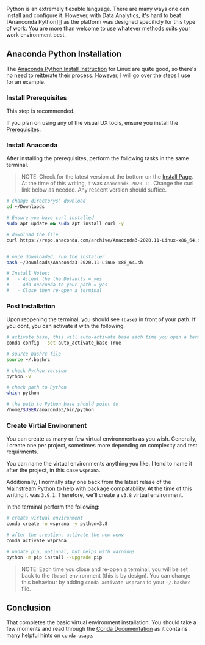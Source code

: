 Python is an extremely flexable language. There are many ways one can install and
configure it. However, with Data Analytics, it's hard to beat [Ananconda Python][]
as the platform was designed specificly for this type of work. You are more than
welcome to use whatever methods suits your work environment best.

## Anaconda Python Installation

The [Anaconda Python Install Instruction](https://docs.anaconda.com/anaconda/install/linux/)
for Linux are quite good, so there's no need to reitterate their process.
However, I will go over the steps I use for an example.

### Install Prerequisites

This step is recommended.

If you plan on using any of the visual UX tools, ensure you install the
[Prerequisites](https://docs.anaconda.com/anaconda/install/linux/#prerequisites).


### Install Anaconda

After installing the prerequisites, perform the following tasks in the same terminal.

>NOTE: Check for the latest version at the bottom on the
>[Install Page](https://www.anaconda.com/products/individual#linux). 
>At the time of this writing, it was `Anancond3-2020-11`. Change the curl link
>below as needed. Any rescent version should suffice.

```bash
# change directorys' download
cd ~/Downlaods

# Ensure you have curl installed
sudo apt update && sudo apt install curl -y

# download the file
curl https://repo.anaconda.com/archive/Anaconda3-2020.11-Linux-x86_64.sh


# once downloaded, run the installer
bash ~/Downloads/Anaconda3-2020.11-Linux-x86_64.sh

# Install Notes:
#   - Accept the the Defaults = yes
#   - Add Anaconda to your path = yes
#   - Close then re-open a terminal
```

### Post Installation

Upon reopening the terminal, you should see `(base)` in front of your path.
If you dont, you can activate it with the following.

```bash
# activate base, this will auto-activate base each time you open a terminal
conda config --set auto_activate_base True

# source bashrc file
source ~/.bashrc

# check Python version
python -V

# check path to Python
which python

# the path to Python base should point to
/home/$USER/anaconda3/bin/python
```

### Create Virtial Environment

You can create as many or few virtual environments as you wish.
Generally, I create one per project, sometimes more depending on
complexity and test requirments.

You can name the virtual environments anything you like. I tend
to name it after the project, in this case `wsprana`.

Additionally, I normally stay one back from the latest relase of
the [Mainstream Python](https://www.python.org/downloads/)
to help with package compatability. At the time of this writing it
was `3.9.1`. Therefore, we'll create a `v3.8` virtual environment.

In the terminal perform the following:

```bash
# create virtual environment
conda create -n wsprana -y python=3.8

# after the creation, activate the new venv
conda activate wsprana

# update pip, optional, but helps with warnings
python -m pip install --upgrade pip
```

>NOTE: Each time you close and re-open a terminal, you will be set back to
>the `(base)` environment (this is by design). You can change this behaviour
>by adding `conda activate wsprana` to your `~/.bashrc` file.

## Conclusion

That completes the basic virtual environment installation.
You should take a few moments and read through the
[Conda Documentation](https://docs.conda.io/projects/conda/en/latest/)
as it contains many helpful hints on `conda usage`.

[Anaconda Python]: https://www.anaconda.com/